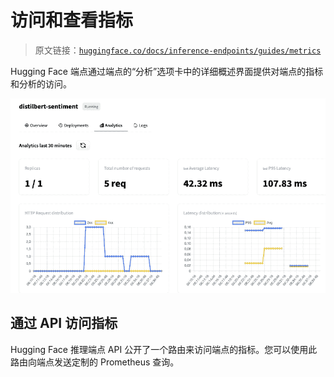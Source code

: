 # 访问和查看指标

> 原文链接：[`huggingface.co/docs/inference-endpoints/guides/metrics`](https://huggingface.co/docs/inference-endpoints/guides/metrics)

Hugging Face 端点通过端点的“分析”选项卡中的详细概述界面提供对端点的指标和分析的访问。

![指标仪表板](img/de0b9e7c5164004a48e0ecbdf23ff922.png)

## 通过 API 访问指标

Hugging Face 推理端点 API 公开了一个路由来访问端点的指标。您可以使用此路由向端点发送定制的 Prometheus 查询。
